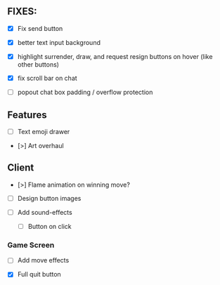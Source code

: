 ## FIXES:
- [x] Fix send button
- [x] better text input background
- [x] highlight surrender, draw, and request resign buttons on hover (like other buttons)
- [x] fix scroll bar on chat
- [ ] popout chat box padding / overflow protection


## Features
- [ ] Text emoji drawer
- [>] Art overhaul

## Client
- [>] Flame animation on winning move?
- [ ] Design button images

- [ ] Add sound-effects 
    - [ ] Button on click


### Game Screen
- [ ] Add move effects


- [x] Full quit button
